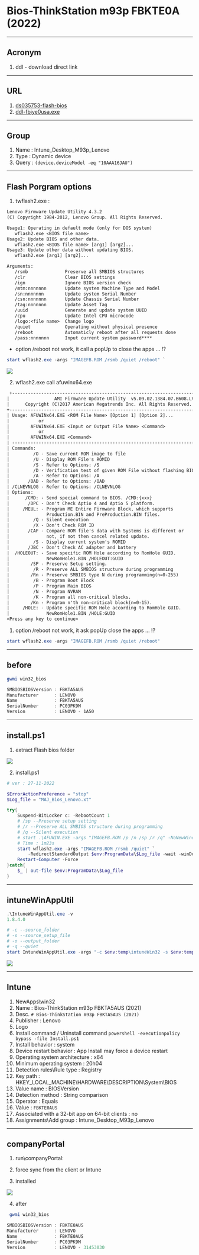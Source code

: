 # Bios-ThinkStation m93p FBKTE0A (2022)

---

## Acronym
1. ddl - download direct link

---

## URL
1. [ds035753-flash-bios](https://support.lenovo.com/us/en/downloads/ds035753-flash-bios-update-thinkcentre-e93-m73p-m83-m93-m93p-thinkstation-e32-p300)
2. [ddl-fbjye0usa.exe](https://download.lenovo.com/pccbbs/thinkcentre_bios/fbjye0usa.exe)

---

## Group
1. Name : Intune_Desktop_M93p_Lenovo
2. Type : Dynamic device
3. Query : `(device.deviceModel -eq "10AAA16JAU")`

---

## Flash Porgram options
1. twflash2.exe :
````txt
Lenovo Firmware Update Utility 4.3.2
(C) Copyright 1984-2012, Lenovo Group. All Rights Reserved.

Usage1: Operating in default mode (only for DOS system)
   wflash2.exe <BIOS file name>
Usage2: Update BIOS and other data.
   wflash2.exe <BIOS file name> [arg1] [arg2]...
Usage3: Update other data without updating BIOS.
   wflash2.exe [arg1] [arg2]...

Arguments:
   /rsmb              Preserve all SMBIOS structures
   /clr               Clear BIOS settings
   /ign               Ignore BIOS version check
   /mtm:nnnnnnn       Update system Machine Type and Model
   /sn:nnnnnnn        Update system Serial Number
   /csn:nnnnnnn       Update Chassis Serial Number
   /tag:nnnnnnn       Update Asset Tag
   /uuid              Generate and update system UUID
   /cpu               Update Intel CPU microcode
   /logo:<file name>  Change logo
   /quiet             Operating without physical presence
   /reboot            Automaticly reboot after all requests done
   /pass:nnnnnnn      Input current system password****
````

* option /reboot not work, it call a popUp to close the apps ... !?
````ps1
start wflash2.exe -args "IMAGEFB.ROM /rsmb /quiet /reboot" `
````

[<img src="https://i.imgur.com/WohIXXT.png">](https://i.imgur.com/WohIXXT.png)


2. wflash2.exe call afuwinx64.exe
````txt
 +---------------------------------------------------------------------------+
|                 AMI Firmware Update Utility  v5.09.02.1384.07.B608.LV     |
|      Copyright (C)2017 American Megatrends Inc. All Rights Reserved.      |
+---------------------------------------------------------------------------+
| Usage: AFUWINx64.EXE <ROM File Name> [Option 1] [Option 2]...             |
|           or                                                              |
|        AFUWINx64.EXE <Input or Output File Name> <Command>                |
|           or                                                              |
|        AFUWINx64.EXE <Command>                                            |
| ------------------------------------------------------------------------- |
| Commands:                                                                 |
|         /O - Save current ROM image to file                               |
|         /U - Display ROM File's ROMID                                     |
|         /S - Refer to Options: /S                                         |
|         /D - Verification test of given ROM File without flashing BIOS.   |
|         /A - Refer to Options: /A                                         |
|       /OAD - Refer to Options: /OAD                                       |
| /CLNEVNLOG - Refer to Options: /CLNEVNLOG                                 |
| Options:                                                                  |
|      /CMD: - Send special command to BIOS. /CMD:{xxx}                     |
|       /DPC - Don't Check Aptio 4 and Aptio 5 platform.                    |
|     /MEUL: - Program ME Entire Firmware Block, which supports             |
|              Production.BIN and PreProduction.BIN files.                  |
|         /Q - Silent execution                                             |
|         /X - Don't Check ROM ID                                           |
|       /CAF - Compare ROM file's data with Systems is different or         |
|              not, if not then cancel related update.                      |
|         /S - Display current system's ROMID                               |
|       /JBC - Don't Check AC adapter and battery                           |
|  /HOLEOUT: - Save specific ROM Hole according to RomHole GUID.            |
|              NewRomHole1.BIN /HOLEOUT:GUID                                |
|        /SP - Preserve Setup setting.                                      |
|         /R - Preserve ALL SMBIOS structure during programming             |
|        /Rn - Preserve SMBIOS type N during programming(n=0-255)           |
|         /B - Program Boot Block                                           |
|         /P - Program Main BIOS                                            |
|         /N - Program NVRAM                                                |
|         /K - Program all non-critical blocks.                             |
|        /Kn - Program n'th non-critical block(n=0-15).                     |
|     /HOLE: - Update specific ROM Hole according to RomHole GUID.          |
|              NewRomHole1.BIN /HOLE:GUID                                   |
<Press any key to continue>
 ````

1. option /reboot not work, it ask popUp close the apps ... !?
````ps1
start wflash2.exe -args "IMAGEFB.ROM /rsmb /quiet /reboot"
````


---

## before
````ps1
gwmi win32_bios

SMBIOSBIOSVersion : FBKTA5AUS
Manufacturer      : LENOVO
Name              : FBKTA5AUS
SerialNumber      : PC03PK9M
Version           : LENOVO - 1A50
````

---

## install.ps1
1. extract Flash bios folder

[<img src="https://i.imgur.com/PsHqQzY.png">](https://i.imgur.com/PsHqQzY.png)


2. install.ps1
````ps1
# ver : 27-11-2022

$ErrorActionPreference = "stop"
$Log_file = "MAJ_Bios_Lenovo.xt"

try{
    Suspend-BitLocker c: -RebootCount 1
    # /sp --Preserve setup setting
    # /r --Preserve ALL SMBIOS structure during programming 
    # /q --Silent execution
    # start .\AFUWIN.EXE -args "IMAGEFB.ROM /p /n /sp /r /q" -NoNewWindow
    # Time : 1m23s
    start wflash2.exe -args "IMAGEFB.ROM /rsmb /quiet" `
        -RedirectStandardOutput $env:ProgramData\$Log_file -wait -winDowStyle Hidden
    Restart-Computer -Force
}catch{
    $_ | out-file $env:ProgramData\$Log_file
}
````

---

## intuneWinAppUtil
````ps1
.\IntuneWinAppUtil.exe -v
1.8.4.0

# -c --source_folder
# -s --source_setup_file
# -o --output_folder
# -q --quiet
start IntuneWinAppUtil.exe -args "-c $env:temp\intuneWin32 -s $env:temp\intuneWin32\install.ps1 -o $env:temp\intuneWin32 -q"
````

[<img src="https://i.imgur.com/nhwtrJe.png">](https://i.imgur.com/nhwtrJe.png)

---

## Intune
1. NewApps\win32
2. Name : Bios-ThinkStation m93p FBKTA5AUS (2021)
3. Desc. `# Bios-ThinkStation m93p FBKTA5AUS (2021)`
4. Publisher : Lenovo
5. Logo
6. Install command / Uninstall command `powershell -executionpolicy bypass -file Install.ps1`
7. Install behavior : system
8. Device restart behavior : App Install may force a device restart
9. Operating system architecture : x64
10. Minimum operating system : 20h04
11. Detection rules\Rule type : Registry
12. Key path : HKEY_LOCAL_MACHINE\HARDWARE\DESCRIPTION\System\BIOS
13. Value name : BIOSVersion
14. Detection method : String comparison
15. Operator : Equals
16. Value : `FBKTE0AUS`
17. Associated with a 32-bit app on 64-bit clients : no
18. Assignments\Add group : Intune_Desktop_M93p_Lenovo

---

## companyPortal
1. run\companyPortal:

2. force sync from the client or Intune 

3. installed

[<img src="https://i.imgur.com/mH4OTwV.png">](https://i.imgur.com/mH4OTwV.png)

4. after
````ps1
 gwmi win32_bios

SMBIOSBIOSVersion : FBKTE0AUS
Manufacturer      : LENOVO
Name              : FBKTE0AUS
SerialNumber      : PC03PK9M
Version           : LENOVO - 31453030
````
